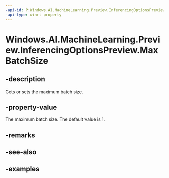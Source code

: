 ```yaml
---
-api-id: P:Windows.AI.MachineLearning.Preview.InferencingOptionsPreview.MaxBatchSize
-api-type: winrt property
---
```


<!-- Property syntax.
public int MaxBatchSize { get;  set; }
-->

# Windows.AI.MachineLearning.Preview.InferencingOptionsPreview.MaxBatchSize

## -description
Gets or sets the maximum batch size.

## -property-value
The maximum batch size. The default value is 1. 

## -remarks

## -see-also

## -examples

